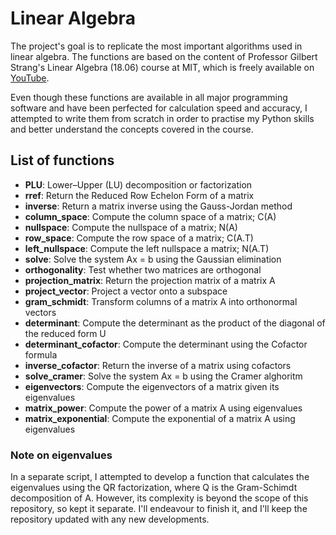 # Linear Algebra
The project's goal is to replicate the most important algorithms used in linear algebra.
The functions are based on the content of Professor Gilbert Strang's Linear Algebra (18.06) course at MIT, which is freely available on [YouTube](https://youtube.com/playlist?list=PL49CF3715CB9EF31D).

Even though these functions are available in all major programming software and have been perfected for calculation speed and accuracy, I attempted to write them from scratch in order to practise my Python skills and better understand the concepts covered in the course.

## List of functions

- **PLU**: Lower–Upper (LU) decomposition or factorization
- **rref**: Return the Reduced Row Echelon Form of a matrix
- **inverse**: Return a matrix inverse using the Gauss-Jordan method
- **column_space**: Compute the column space of a matrix; C(A)
- **nullspace**: Compute the nullspace of a matrix; N(A)
- **row_space**: Compute the row space of a matrix; C(A.T)
- **left_nullspace**: Compute the left nullspace a matrix; N(A.T)
- **solve**: Solve the system Ax = b using the Gaussian elimination
- **orthogonality**: Test whether two matrices are orthogonal
- **projection_matrix**: Return the projection matrix of a matrix A
- **project_vector**: Project a vector onto a subspace
- **gram_schmidt**: Transform columns of a matrix A into orthonormal vectors
- **determinant**: Compute the determinant as the product of the diagonal of the reduced form U
- **determinant_cofactor**: Compute the determinant using the Cofactor formula
- **inverse_cofactor**: Return the inverse of a matrix using cofactors
- **solve_cramer**: Solve the system Ax = b using the Cramer alghoritm
- **eigenvectors**: Compute the eigenvectors of a matrix given its eigenvalues
- **matrix_power**: Compute the power of a matrix A using eigenvalues
- **matrix_exponential**: Compute the exponential of a matrix A using eigenvalues


### Note on eigenvalues

In a separate script, I attempted to develop a function that calculates the eigenvalues using the QR factorization, where Q is the Gram-Schimdt decomposition of A. However, its complexity is beyond the scope of this repository, so kept it separate. I'll endeavour to finish it, and I'll keep the repository updated with any new developments.
